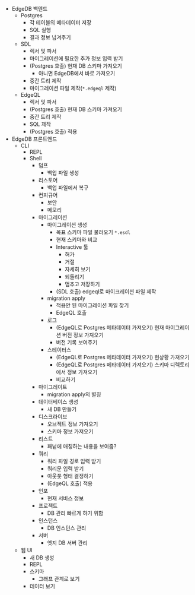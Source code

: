 - EdgeDB 백엔드
  - Postgres
    - 각 테이블의 메타데이터 저장
    - SQL 실행
    - 결과 정보 넘겨주기
  - SDL
    - 렉서 및 파서
    - 마이그레이션에 필요한 추가 정보 입력 받기
    - (Postgres 호출) 현재 DB 스키마 가져오기
      - 아니면 EdgeDB에서 바로 가져오기
    - 중간 트리 제작
    - 마이그레이션 파일 제작(`*.edgeql` 제작)
  - EdgeQL
    - 렉서 및 파서
    - (Postgres 호출) 현재 DB 스키마 가져오기
    - 중간 트리 제작
    - SQL 제작
    - (Postgres 호출) 적용
- EdgeDB 프론트엔드
  - CLI
    - REPL
    - Shell
      - 덤프
        - 백업 파일 생성
      - 리스토어
        - 백업 파일에서 복구
      - 컨피규어
        - 보안
        - 메모리
      - 마이그레이션
        - 마이그레이션 생성
          - 목표 스키마 파일 불러오기 `*.esdl`
          - 현재 스키마와 비교
          - Interactive 툴
            - 허가
            - 거절
            - 자세히 보기
            - 되돌리기
            - 멈추고 저장하기
          - (SDL 호출) edgeql로 마이크레이션 파일 제작
        - migration apply
          - 적용안 된 마이그레이션 파일 찾기
          - EdgeQL 호출
        - 로그
          - (EdgeQL로 Postgres 메타데이터 가져오기) 현재 마이그레이션 버전 정보 가져오기
          - 버전 기록 보여주기
        - 스테이터스
          - (EdgeQL로 Postgres 메타데이터 가져오기) 현상황 가져오기
          - (EdgeQL로 Postgres 메타데이터 가져오기) 스키마 디렉토리에서 정보 가져오기
          - 비교하기
      - 마이그레이트
        - migration apply의 별칭
      - 데이터베이스 생성
        - 새 DB 만들기
      - 디스크라이브
        - 오브젝트 정보 가져오기
        - 스키마 정보 가져오기
      - 리스트
        - 패넡에 매칭하는 내용을 보여줌?
      - 쿼리
        - 쿼리 파일 경로 입력 받기
        - 쿼리문 입력 받기
        - 아웃풋 형태 결정하기
        - (EdgeQL 호출) 적용
      - 인포
        - 현재 서비스 정보
      - 프로젝트
        - DB 관리 빠르게 하기 위함
      - 인스턴스
        - DB 인스턴스 관리
      - 서버
        - 엣지 DB 서버 관리
  - 웹 UI
    - 새 DB 생성
    - REPL
    - 스키마
      - 그래프 관계로 보기
    - 데이터 보기